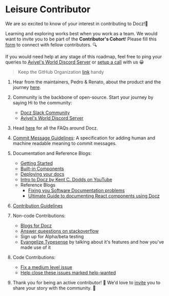 # Leisure Contributor

We are so excited to know of your interest in contributing to Docz!🎉 

Learning and exploring works best when you work as a team. We would want to invite you to be part of the **Contributor's Cohort**! Please fill this [form](https://aviyel.typeform.com/to/w2mzeA97) to connect with fellow contributors. :mag:

If you would need help at any stage of this roadmap, feel free to ping your queries to [Aviyel's World Discord Server](https://discord.gg/mB5w2D59za) or [setup a call](https://calendly.com/siddharthshiv/contributor-catchup-explorers) with us :grinning:

>  Keep the GitHub Organization [link](https://github.com/doczjs) handy

1. Hear from the maintainers, Pedro & Renato, about the product and the journey [here](https://www.youtube.com/watch?v=B7IPwnGd7nQ&list=PLQEGxqpF0XxZpDsPZFASuTT9wNZZkpqEE&index=1).

2. Community is the backbone of open-source. Start your journey by saying Hi to the community:
    - [Docz Slack Community](https://docz-workspace.slack.com/join/shared_invite/enQtNzc4ODc2ODA3NzUxLWI0ZmYwY2NhNjhkNDFjN2UzYzlmMDcwZjQyZGY4MWQ1NmQwZDVlZDE4MmE3N2I4MWRjZTAxZjY4ODk4NGMzZjg#/shared-invite/email)
    - [Aviyel's World Discord Server](https://discord.gg/mB5w2D59za)

3. Head [here](https://aviyel.com/projects/9/docz/questions) for all the FAQs around Docz.

4. [Commit Message Guidelines](https://www.conventionalcommits.org/en/v1.0.0/): A specification for adding human and machine readable meaning to commit messages.

5. Documentation and Reference Blogs:
    - [Getting Started](https://www.docz.site/docs/getting-started)
    - [Built-in Components](https://www.docz.site/docs/built-in-components)
    - [Deploying your docs](https://www.docz.site/docs/deploying-your-docs)
    - [Intro to Docz by Kent C. Dodds on YouTube](https://www.youtube.com/watch?v=VCvum6COleQ)
    - Reference Blogs
      - [Fixing you Software Documentation problems](https://aviyel.com/post/1469/fixing-your-software-documentation-problem-in-2022)
      - [Ultimate Guide to documenting React components using Docz](https://aviyel.com/post/1296/ultimate-guide-to-documenting-react-components-using-docz)

6. [Contribution Guidelines](https://github.com/doczjs/docz/blob/main/CONTRIBUTING.md)

7. Non-code Contributions:
    - [Blogs for Docz](https://github.com/aviyeldevrel/Aviyel-Blogs-Review/issues)
    - [Answer queestions on stackoverflow](https://stackoverflow.com/questions/tagged/docz)
    - Sign up for Alpha/beta testing
    - [Evangelize Typesense]() by talking about it's features and how you've made use of it

8. Code Contributions:
    - [Fix a medium level issue](https://github.com/doczjs/docz/issues?q=label%3A%22difficult%3A+medium%22)
    - [Help close these issues marked help-wanted](https://github.com/doczjs/docz/issues?q=label%3A%22help+wanted%22)

9. Thank you for being an active contributor! :tada: We'd love to [invite](https://aviyel.typeform.com/to/YnJdmq7k) you to share your story with the community. :microphone:
